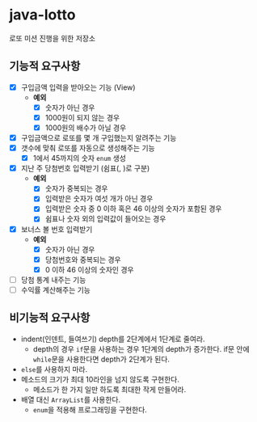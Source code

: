 # java-lotto
로또 미션 진행을 위한 저장소

## 기능적 요구사항
- [x] 구입금액 입력을 받아오는 기능 (View)
    - **예외**
      - [x] 숫자가 아닌 경우 
      - [x] 1000원이 되지 않는 경우
      - [x] 1000원의 배수가 아닐 경우
- [x] 구입금액으로 로또를 몇 개 구입했는지 알려주는 기능 
- [x] 갯수에 맞춰 로또를 자동으로 생성해주는 기능
    - [x] 1에서 45까지의 숫자 `enum` 생성
- [x] 지난 주 당첨번호 입력받기 (쉼표(, )로 구분)
    - **예외** 
      - [x] 숫자가 중복되는 경우
      - [x] 입력받은 숫자가 여섯 개가 아닌 경우
      - [x] 입력받은 숫자 중 0 이하 혹은 46 이상의 숫자가 포함된 경우
      - [x] 쉼표나 숫자 외의 입력값이 들어오는 경우
- [x] 보너스 볼 번호 입력받기
    - **예외**
      - [x] 숫자가 아닌 경우
      - [x] 당첨번호와 중복되는 경우
      - [x] 0 이하 46 이상의 숫자인 경우
- [ ] 당첨 통계 내주는 기능
- [ ] 수익률 계산해주는 기능

## 비기능적 요구사항

- indent(인덴트, 들여쓰기) depth를 2단계에서 1단계로 줄여라.
    - depth의 경우 `if`문을 사용하는 경우 1단계의 depth가 증가한다. if문 안에 `while`문을 사용한다면 depth가 2단계가 된다.
- `else`를 사용하지 마라.
- 메소드의 크기가 최대 10라인을 넘지 않도록 구현한다.
    - 메소드가 한 가지 일만 하도록 최대한 작게 만들어라.
- 배열 대신 `ArrayList`를 사용한다.
    - `enum`을 적용해 프로그래밍을 구현한다.